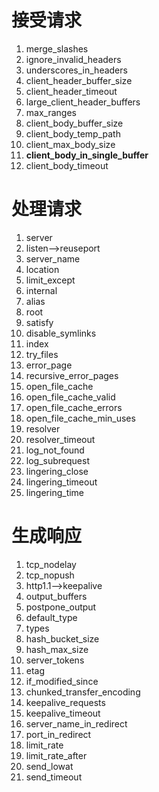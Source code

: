 # 接受请求

1. merge\_slashes
2. ignore\_invalid\_headers
3. underscores\_in\_headers
4. client\_header\_buffer\_size
5. client\_header\_timeout
6. large\_client\_header\_buffers
7. max\_ranges
8. client\_body\_buffer\_size
9. client\_body\_temp\_path
10. client\_max\_body\_size
11. **client\_body\_in\_single\_buffer**
12. client\_body\_timeout

# 处理请求

1. server
2. listen--&gt;reuseport
3. server\_name
4. location
5. limit\_except
6. internal
7. alias
8. root
9. satisfy
10. disable\_symlinks
11. index
12. try\_files
13. error\_page
14. recursive\_error\_pages
15. open\_file\_cache
16. open\_file\_cache\_valid
17. open\_file\_cache\_errors
18. open\_file\_cache\_min\_uses
19. resolver
20. resolver\_timeout
21. log\_not\_found
22. log\_subrequest
23. lingering\_close
24. lingering\_timeout
25. lingering\_time

# 生成响应

1. tcp\_nodelay
2. tcp\_nopush
3. http1.1--&gt;keepalive
4. output\_buffers
5. postpone\_output
6. default\_type
7. types
8. hash\_bucket\_size
9. hash\_max\_size
10. server\_tokens
11. etag
12. if\_modified\_since
13. chunked\_transfer\_encoding
14. keepalive\_requests
15. keepalive\_timeout
16. server\_name\_in\_redirect
17. port\_in\_redirect
18. limit\_rate
19. limit\_rate\_after
20. send\_lowat
21. send\_timeout

